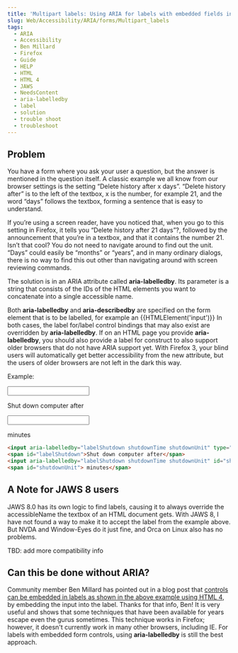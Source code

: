 ```yaml
---
title: 'Multipart labels: Using ARIA for labels with embedded fields inside them'
slug: Web/Accessibility/ARIA/forms/Multipart_labels
tags:
  - ARIA
  - Accessibility
  - Ben Millard
  - Firefox
  - Guide
  - HELP
  - HTML
  - HTML 4
  - JAWS
  - NeedsContent
  - aria-labelledby
  - label
  - solution
  - trouble shoot
  - troubleshoot
---
```

## <span class="mw-headline" id="Problem">Problem</span>

You have a form where you ask your user a question, but the answer is mentioned in the question itself. A classic example we all know from our browser settings is the setting “Delete history after x days”. “Delete history after” is to the left of the textbox, x is the number, for example 21, and the word “days” follows the textbox, forming a sentence that is easy to understand.

If you’re using a screen reader, have you noticed that, when you go to this setting in Firefox, it tells you “Delete history after 21 days”?, followed by the announcement that you’re in a textbox, and that it contains the number 21. Isn’t that cool? You do not need to navigate around to find out the unit. “Days” could easily be “months” or “years”, and in many ordinary dialogs, there is no way to find this out other than navigating around with screen reviewing commands.

The solution is in an ARIA attribute called **aria-labelledby**. Its parameter is a string that consists of the IDs of the HTML elements you want to concatenate into a single accessible name.

Both **aria-labelledby** and **aria-describedby** are specified on the form element that is to be labelled, for example an {{HTMLElement('input')}} In both cases, the label for/label control bindings that may also exist are overridden by **aria-labelledby**. If on an HTML page you provide **aria-labelledby**, you should also provide a label for construct to also support older browsers that do not have ARIA support yet. With Firefox 3, your blind users will automatically get better accessibility from the new attribute, but the users of older browsers are not left in the dark this way.

Example:

<input>

Shut down computer after

<input>

minutes

```html
<input aria-labelledby="labelShutdown shutdownTime shutdownUnit" type="checkbox" />
<span id="labelShutdown">Shut down computer after</span>
<input aria-labelledby="labelShutdown shutdownTime shutdownUnit" id="shutdownTime" type="text" value="10" />
<span id="shutdownUnit"> minutes</span>
```

## <span class="mw-headline" id="A_Note_for_JAWS_8_users">A Note for JAWS 8 users</span>

JAWS 8.0 has its own logic to find labels, causing it to always override the accessibleName the textbox of an HTML document gets. With JAWS 8, I have not found a way to make it to accept the label from the example above. But NVDA and Window-Eyes do it just fine, and Orca on Linux also has no problems.

<div class="note">TBD: add more compatibility info</div>

## <span class="mw-headline" id="Can_this_be_done_without_ARIA.3F">Can this be done without ARIA?</span>

Community member Ben Millard has pointed out in a blog post that <a class="external text" href="https://projectcerbera.com/blog/2008/03#day24" rel="nofollow">controls can be embedded in labels as shown in the above example using HTML 4</a>, by embedding the input into the label. Thanks for that info, Ben! It is very useful and shows that some techniques that have been available for years escape even the gurus sometimes. This technique works in Firefox; however, it doesn't currently work in many other browsers, including IE. For labels with embedded form controls, using **aria-labelledby** is still the best approach.
